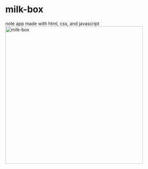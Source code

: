 # milk-box
note app made with html, css, and javascript
<br>
<img width="431" alt="milk-box" src="https://user-images.githubusercontent.com/77835297/113896734-cb1a8e00-97fc-11eb-8fa7-daf6134994ea.png">
